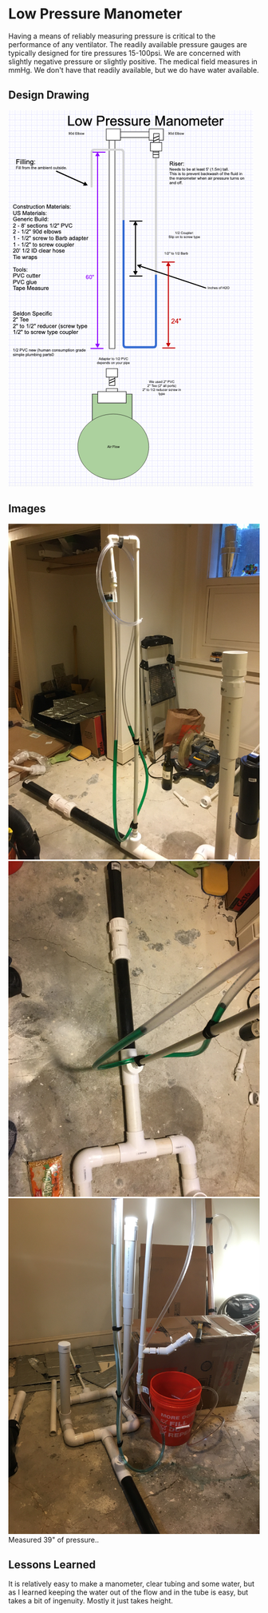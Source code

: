 # Low Pressure Manometer


Having a means of reliably measuring pressure is critical to the performance of any ventilator. The readily available pressure gauges are typically designed for tire pressures 15-100psi. We are concerned with slightly negative pressure or slightly positive. The medical field measures in mmHg. We don't have that readily available, but we do have water available.

## Design Drawing
![Simplified](System/LowPressureManometer/manometerDrawing3.jpg)

## Images
![Side View Green Food Coloring](System/LowPressureManometer/ManometerSide.jpg)
![How to connect](System/LowPressureManometer/ManometerConnect.jpg)
![Working Manometer](System/LowPressureManometer/manometer_success.jpg)
Measured 39" of pressure..

## Lessons Learned
It is relatively easy to make a manometer, clear tubing and some water, but as I learned keeping the water out of the flow and in the tube is easy, but takes a bit of ingenuity. Mostly it just takes height.
